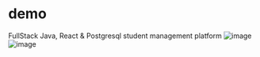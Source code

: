 # demo
FullStack Java, React &amp; Postgresql student management platform
![image](https://user-images.githubusercontent.com/61507289/197971300-6dedd522-910d-4c5c-bd6b-b836d6d04fd2.png)
![image](https://user-images.githubusercontent.com/61507289/197971612-b6409f9b-ea18-4149-93b4-58cd96034b59.png)
